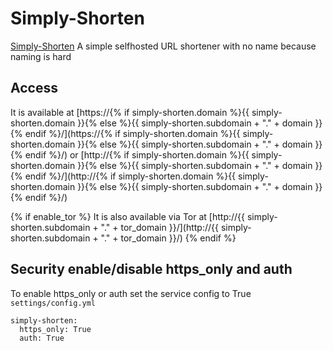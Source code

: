 # Simply-Shorten

[Simply-Shorten](https://github.com/draganczukp/simply-shorten) A simple selfhosted URL shortener with no name because naming is hard

## Access

It is available at [https://{% if simply-shorten.domain %}{{ simply-shorten.domain }}{% else %}{{ simply-shorten.subdomain + "." + domain }}{% endif %}/](https://{% if simply-shorten.domain %}{{ simply-shorten.domain }}{% else %}{{ simply-shorten.subdomain + "." + domain }}{% endif %}/) or [http://{% if simply-shorten.domain %}{{ simply-shorten.domain }}{% else %}{{ simply-shorten.subdomain + "." + domain }}{% endif %}/](http://{% if simply-shorten.domain %}{{ simply-shorten.domain }}{% else %}{{ simply-shorten.subdomain + "." + domain }}{% endif %}/)

{% if enable_tor %}
It is also available via Tor at [http://{{ simply-shorten.subdomain + "." + tor_domain }}/](http://{{ simply-shorten.subdomain + "." + tor_domain }}/)
{% endif %}

## Security enable/disable https_only and auth

To enable https_only or auth set the service config to True
`settings/config.yml`

```
simply-shorten:
  https_only: True
  auth: True
```
